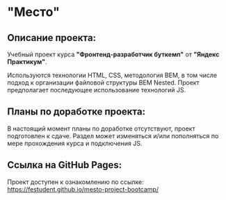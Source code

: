 # "Место"
## Описание проекта:  
Учебный проект курса **"Фронтенд-разработчик буткемп"** от **"Яндекс Практикум"**.

Используются технологии HTML, CSS, методология BEM, в том числе подход к организации файловой структуры BEM Nested. Проект предполагает последующее использование технологий JS.  
## Планы по доработке проекта:  
В настоящий момент планы по доработке отсутствуют, проект подготовлен к сдаче. Раздел может изменяться и/или пополняться по мере прохождения курса и подключения JS.  
## Ссылка на GitHub Pages:
Проект доступен к ознакомлению по ссылке: https://festudent.github.io/mesto-project-bootcamp/